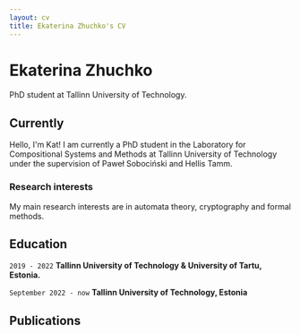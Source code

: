```yaml
---
layout: cv
title: Ekaterina Zhuchko's CV
---
```

# Ekaterina Zhuchko
PhD student at Tallinn University of Technology.

## Currently

Hello, I'm Kat! I am currently a PhD student in the Laboratory for Compositional Systems and Methods at Tallinn University of Technology under the supervision of Paweł Sobociński and Hellis Tamm. 

### Research interests

My main research interests are in automata theory, cryptography and formal methods.

## Education

`2019 - 2022`
__Tallinn University of Technology & University of Tartu, Estonia.__

`September 2022 - now`
__Tallinn University of Technology, Estonia__


## Publications

<!-- A list is also available [online](http://scholar.google.co.uk/citations?user=LTOTl0YAAAAJ) -->


<!-- ### Footer

Last updated: May 2023 -->


